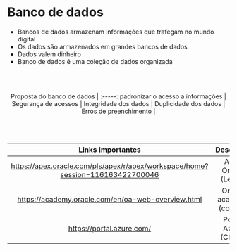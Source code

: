 # Banco de dados
* Bancos de dados armazenam informações que trafegam no mundo digital
* Os dados são armazenados em grandes bancos de dados
* Dados valem dinheiro
* Banco de dados é uma coleção de dados organizada


<br>
<br>

<center>

Proposta do banco de dados |
:-----: 
padronizar o acesso a informações |
Segurança de acessos |
Integridade dos dados |
Duplicidade dos dados |
Erros de preenchimento |

</center>

<br>
<br>


<center>

Links importantes | Descrição
:-----: | :----:
 https://apex.oracle.com/pls/apex/r/apex/workspace/home?session=116163422700046 | Apex Oracle (Learn)
https://academy.oracle.com/en/oa-web-overview.html | Oracle academy (course)
https://portal.azure.com/ | Portal Azure (Cloud)

</center>
 